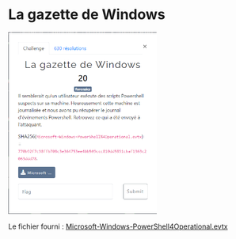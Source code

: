 # La gazette de Windows

<img alt="énoncé du challenge" src="énoncé.png" width=300>

Le fichier fourni : [Microsoft-Windows-PowerShell4Operational.evtx](Microsoft-Windows-PowerShell4Operational.evtx)

